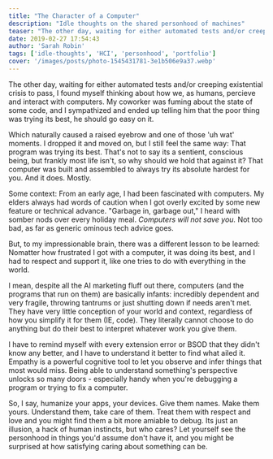 ```yaml
---
title: "The Character of a Computer"
description: "Idle thoughts on the shared personhood of machines"
teaser: "The other day, waiting for either automated tests and/or creeping existential crisis to pass, I found myself thinking about how we, as humans, percieve and interact with computers. My coworker was fuming about the state of some code, and I sympathized and ended up telling him that the poor thing was trying its best, he should go easy on it."
date: 2019-02-27 17:54:43
author: 'Sarah Robin'
tags: ['idle-thoughts', 'HCI', 'personhood', 'portfolio']
cover: '/images/posts/photo-1545431781-3e1b506e9a37.webp'
---
```


The other day, waiting for either automated tests and/or creeping existential crisis to pass, I found myself thinking about how we, as humans, percieve and interact with computers. My coworker was fuming about the state of some code, and I sympathized and ended up telling him that the poor thing was trying its best, he should go easy on it. 

Which naturally caused a raised eyebrow and one of those 'uh wat' moments. I dropped it and moved on, but I still feel the same way: That program was trying its best. That's not to say its a sentient, conscious being, but frankly most life isn't, so why should we hold that against it? That computer was built and assembled to always try its absolute hardest for you. And it does. Mostly.

Some context: From an early age, I had been fascinated with computers. My elders always had words of caution when I got overly excited by some new feature or technical advance. "Garbage in, garbage out," I heard with somber nods over every holiday meal. _Computers will not save you._ Not too bad, as far as generic ominous tech advice goes. 

But, to my impressionable brain, there was a different lesson to be learned: Nomatter how frustrated I got with a computer, it was doing its best, and I had to respect and support it, like one tries to do with everything in the world.

I mean, despite all the AI marketing fluff out there, computers (and the programs that run on them) are basically infants: incredibly dependent and very fragile, throwing tantrums or just shutting down if needs aren't met. They have very little conception of your world and context, regardless of how you simplify it for them (IE, code). They literally cannot choose to do anything but do their best to interpret whatever work you give them. 

I have to remind myself with every extension error or BSOD that they didn't know any better, and I have to understand it better to find what ailed it. Empathy is a powerful cognitive tool to let you observe and infer things that most would miss. Being able to understand something's perspective unlocks so many doors - especially handy when you're debugging a program or trying to fix a computer.

So, I say, humanize your apps, your devices. Give them names. Make them yours. Understand them, take care of them. Treat them with respect and love and you might find them a bit more amiable to debug. Its just an illusion, a hack of human instincts, but who cares? Let yourself see the personhood in things you'd assume don't have it, and you might be surprised at how satisfying caring about something can be. 
